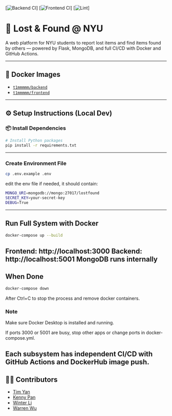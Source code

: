 [![Backend CI](https://github.com/software-students-spring2025/5-final-tralalero-tralala/actions/workflows/backend.yml/badge.svg)]
[![Frontend CI](https://github.com/software-students-spring2025/5-final-tralalero-tralala/actions/workflows/frontend.yml/badge.svg)]
[![Lint](https://github.com/software-students-spring2025/5-final-tralalero-tralala/actions/workflows/lint.yml/badge.svg)]

# 🧭 Lost & Found @ NYU

A web platform for NYU students to report lost items and find items found by others — powered by Flask, MongoDB, and full CI/CD with Docker and GitHub Actions.

---

## 🐳 Docker Images

- [`t1mmmmm/backend`](https://hub.docker.com/r/t1mmmmm/backend)
- [`t1mmmmm/frontend`](https://hub.docker.com/r/t1mmmmm/frontend)

---

## ⚙️ Setup Instructions (Local Dev)

### 📦 Install Dependencies

```bash
# Install Python packages
pip install -r requirements.txt
```
---

### Create Environment File

```bash
cp .env.example .env
```

edit the env file if needed, it should contain:
```bash
MONGO_URI=mongodb://mongo:27017/lostfound
SECRET_KEY=your-secret-key
DEBUG=True
```
---

## Run Full System with Docker
```bash
docker-compose up --build
```
Frontend: http://localhost:3000
Backend: http://localhost:5001
MongoDB runs internally
---

## When Done
```bash
docker-compose down
```
After Ctrl+C to stop the process and remove docker containers.

### Note
Make sure Docker Desktop is installed and running.

If ports 3000 or 5001 are busy, stop other apps or change ports in docker-compose.yml.

Each subsystem has independent CI/CD with GitHub Actions and DockerHub image push.
---

## 👨‍💻 Contributors

- [Tim Yan](https://github.com/t1mmmmm)
- [Kenny Pan](https://github.com/kenny-pan)
- [Winter Li](https://github.com/YYukin0)
- [Warren Wu](https://github.com/W0rren12)